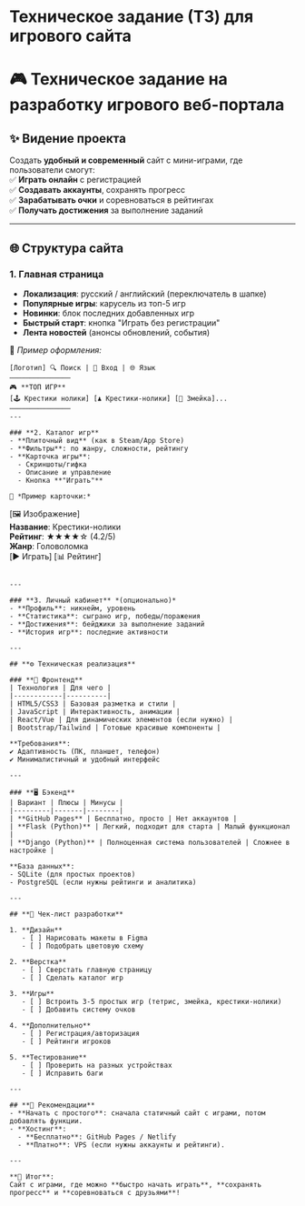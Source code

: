 # Техническое задание (ТЗ) для игрового сайта

# 🎮 **Техническое задание на разработку игрового веб-портала**  

## **✨ Видение проекта**  
Создать **удобный и современный** сайт с мини-играми, где пользователи смогут:  
✅ **Играть онлайн** с регистрацией      
✅ **Создавать аккаунты**, сохранять прогресс  
✅ **Зарабатывать очки** и соревноваться в рейтингах  
✅ **Получать достижения** за выполнение заданий  

---

## **🌐 Структура сайта**  

### **1. Главная страница**  
- **Локализация**: русский / английский (переключатель в шапке)  
- **Популярные игры**: карусель из топ-5 игр  
- **Новинки**: блок последних добавленных игр  
- **Быстрый старт**: кнопка "Играть без регистрации"  
- **Лента новостей** (анонсы обновлений, события)  

📌 *Пример оформления:*  
```
[Логотип] 🔍 Поиск | 👤 Вход | 🌐 Язык
───────────────
🎮 **ТОП ИГР**  
[🕹️ Крестики нолики] [♟️ Крестики-нолики] [🐍 Змейка]...  
───────────────
---

### **2. Каталог игр**  
- **Плиточный вид** (как в Steam/App Store)  
- **Фильтры**: по жанру, сложности, рейтингу  
- **Карточка игры**:  
  - Скриншоты/гифка  
  - Описание и управление  
  - Кнопка **"Играть"**  

🎲 *Пример карточки:*  
```
[🖼️ Изображение]  
**Название**: Крестики-нолики  
**Рейтинг**: ★★★★☆ (4.2/5)  
**Жанр**: Головоломка  
[▶️ Играть] [📊 Рейтинг]  
```  

---

### **3. Личный кабинет** *(опционально)*  
- **Профиль**: никнейм, уровень  
- **Статистика**: сыграно игр, победы/поражения  
- **Достижения**: бейджики за выполнение заданий  
- **История игр**: последние активности  

---

## **⚙️ Техническая реализация**  

### **🔧 Фронтенд**  
| Технология | Для чего |  
|------------|----------|  
| HTML5/CSS3 | Базовая разметка и стили |  
| JavaScript | Интерактивность, анимации |  
| React/Vue | Для динамических элементов (если нужно) |  
| Bootstrap/Tailwind | Готовые красивые компоненты |  

**Требования**:  
✔ Адаптивность (ПК, планшет, телефон)  
✔ Минималистичный и удобный интерфейс  

---

### **🖥️ Бэкенд**  
| Вариант | Плюсы | Минусы |  
|---------|-------|--------|  
| **GitHub Pages** | Бесплатно, просто | Нет аккаунтов |  
| **Flask (Python)** | Легкий, подходит для старта | Малый функционал |  
| **Django (Python)** | Полноценная система пользователей | Сложнее в настройке |  

**База данных**:  
- SQLite (для простых проектов)  
- PostgreSQL (если нужны рейтинги и аналитика)  

---

## **📌 Чек-лист разработки**  

1. **Дизайн**  
   - [ ] Нарисовать макеты в Figma  
   - [ ] Подобрать цветовую схему  

2. **Верстка**  
   - [ ] Сверстать главную страницу  
   - [ ] Сделать каталог игр  

3. **Игры**  
   - [ ] Встроить 3-5 простых игр (тетрис, змейка, крестики-нолики)  
   - [ ] Добавить систему очков  

4. **Дополнительно**  
   - [ ] Регистрация/авторизация  
   - [ ] Рейтинги игроков  

5. **Тестирование**  
   - [ ] Проверить на разных устройствах  
   - [ ] Исправить баги  

---

## **🚀 Рекомендации**  
- **Начать с простого**: сначала статичный сайт с играми, потом добавлять функции.  
- **Хостинг**:  
  - **Бесплатно**: GitHub Pages / Netlify  
  - **Платно**: VPS (если нужны аккаунты и рейтинги).  

---

**🎯 Итог**:  
Сайт с играми, где можно **быстро начать играть**, **сохранять прогресс** и **соревноваться с друзьями**!  
